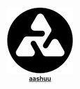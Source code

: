 <div align="center">

<img src="./public/aashuu/aashuuprofile.png" alt="aashuu" width="150" /><br>
<a href="https://www.ashutoshkumar.me/"><strong>aashuu</strong></a>

</div> 




